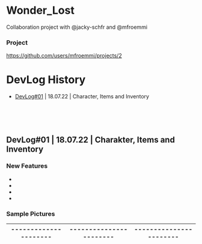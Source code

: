 # Wonder_Lost
Collaboration project with @jacky-schfr and @mfroemmi

### Project
https://github.com/users/mfroemmi/projects/2

# DevLog History
- [DevLog#01](#-devlog#01-) | 18.07.22 | Character, Items and Inventory

<br/>
<br/>
<br/>

## DevLog#01 | 18.07.22 | Charakter, Items and Inventory

### New Features
-
-
-
-

### Sample Pictures
| --------------------- | ----------------------- | ----------------------- |
| --------------------- | ----------------------- | ----------------------- |
